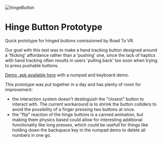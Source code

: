 ![hingeButton](https://user-images.githubusercontent.com/2615606/113931362-a9b4a480-97f2-11eb-96c4-ba42c087843d.gif)

# Hinge Button Prototype
Quick prototype for hinged buttons comissioned by Road To VR. 

Our goal with this test was to make a hand tracking button designed around a 'flicking' affordance rather than a 'pushing' one, since the lack of haptics with hand tracking often results in users 'pulling back' too soon when trying to press pushable buttons.

[Demo .apk available here](https://github.com/helemaalbigt/HingeButtons/releases) with a numpad and keyboard demo.

This prototype was put together in a day and has plenty of room for improvement:
* the interaction system doesn't destinguish the "closest" button to interact with. The current workaround is to shrink the button colliders to avoid the possibility of a finger pressing two buttons at once. 
* the "flip" reaction of the hinge buttons is a canned animation, but making them physics based could allow for interesting additional functionality like long presses, which could be usefull for things like holding down the backspace key in the numpad demo to delete all numbers in one go. 
